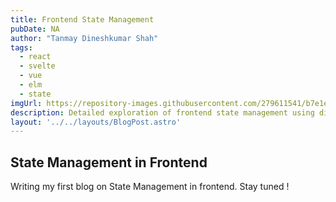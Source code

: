 ```yaml
---
title: Frontend State Management
pubDate: NA
author: "Tanmay Dineshkumar Shah"
tags:
  - react
  - svelte
  - vue
  - elm
  - state
imgUrl: https://repository-images.githubusercontent.com/279611541/b7e1e580-c611-11ea-9b24-523c65baea0e
description: Detailed exploration of frontend state management using different frontend libraries/frameworks with object oriented and functional patterns.
layout: '../../layouts/BlogPost.astro'
---
```


## State Management in Frontend

Writing my first blog on State Management in frontend. Stay tuned !

